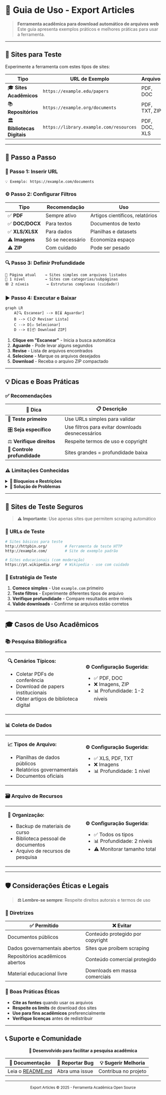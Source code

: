 # 📖 Guia de Uso - Export Articles

> **Ferramenta acadêmica para download automático de arquivos web**  
> Este guia apresenta exemplos práticos e melhores práticas para usar a ferramenta.

---

## 🧪 Sites para Teste

Experimente a ferramenta com estes tipos de sites:

| Tipo | URL de Exemplo | Arquivos | Profundidade |
|------|----------------|-----------|--------------|
| 🎓 **Sites Acadêmicos** | `https://example.edu/papers` | PDF, DOC | 1 nível |
| 📚 **Repositórios** | `https://example.org/documents` | PDF, TXT, ZIP | Página atual |
| 🏛️ **Bibliotecas Digitais** | `https://library.example.com/resources` | PDF, DOC, XLS | 2 níveis |

---

## 🚀 Passo a Passo

### 📝 **Passo 1: Inserir URL**
```
💡 Exemplo: https://example.com/documents
```

### ⚙️ **Passo 2: Configurar Filtros**

| Tipo | Recomendação | Uso |
|------|--------------|-----|
| ✅ **PDF** | Sempre ativo | Artigos científicos, relatórios |
| ✅ **DOC/DOCX** | Para textos | Documentos de texto |
| ✅ **XLS/XLSX** | Para dados | Planilhas e datasets |
| ⚠️ **Imagens** | Só se necessário | Economiza espaço |
| ⚠️ **ZIP** | Com cuidado | Pode ser pesado |

### 🔍 **Passo 3: Definir Profundidade**

```
📄 Página atual    → Sites simples com arquivos listados
🔗 1 nível         → Sites com categorias/subpáginas  
🕸️ 2 níveis        → Estruturas complexas (cuidado!)
```

### ▶️ **Passo 4: Executar e Baixar**

```mermaid
graph LR
    A[🔍 Escanear] --> B[⏳ Aguardar]
    B --> C[📋 Revisar Lista]
    C --> D[☑️ Selecionar]
    D --> E[📦 Download ZIP]
```

1. **Clique em "Escanear"** - Inicia a busca automática
2. **Aguarde** - Pode levar alguns segundos
3. **Revise** - Lista de arquivos encontrados
4. **Selecione** - Marque os arquivos desejados  
5. **Download** - Receba o arquivo ZIP compactado

---

## 💡 Dicas e Boas Práticas

### ✅ **Recomendações**

| 🎯 **Dica** | 📋 **Descrição** |
|-------------|------------------|
| 🧪 **Teste primeiro** | Use URLs simples para validar |
| 🎛️ **Seja específico** | Use filtros para evitar downloads desnecessários |
| ⚖️ **Verifique direitos** | Respeite termos de uso e copyright |
| 📏 **Controle profundidade** | Sites grandes = profundidade baixa |

### ⚠️ **Limitações Conhecidas**

<details>
<summary><strong>🚫 Bloqueios e Restrições</strong></summary>

- **Sites com proteção anti-bot** - Podem bloquear automaticamente
- **Sites com autenticação** - Login necessário não funciona
- **Links JavaScript** - Conteúdo dinâmico pode não ser detectado
- **Arquivos muito grandes** - Limite de 100MB por arquivo

</details>

<details>
<summary><strong>🔧 Solução de Problemas</strong></summary>

| ❌ **Problema** | ✅ **Solução** |
|-----------------|----------------|
| Nenhum arquivo encontrado | Verifique URL e se arquivos são públicos |
| Download falha | Teste conexão de internet |
| Site não responde | Verifique se há proteção anti-bot |
| Erro de timeout | Reduza profundidade ou tente mais tarde |

</details>

---

## 🧪 Sites de Teste Seguros

> **⚠️ Importante**: Use apenas sites que permitem scraping automático

### 🔗 **URLs de Teste**

```bash
# Sites básicos para teste
http://httpbin.org/        # Ferramenta de teste HTTP
http://example.com/        # Site de exemplo padrão  

# Sites educacionais (com moderação)
https://pt.wikipedia.org/  # Wikipedia - use com cuidado
```

### 🎯 **Estratégia de Teste**

1. **Comece simples** - Use `example.com` primeiro
2. **Teste filtros** - Experimente diferentes tipos de arquivo
3. **Verifique profundidade** - Compare resultados entre níveis
4. **Valide downloads** - Confirme se arquivos estão corretos

---

## 🎓 Casos de Uso Acadêmicos

### 📚 **Pesquisa Bibliográfica**

<table>
<tr>
<td width="50%">

**🔍 Cenários Típicos:**
- Coletar PDFs de conferência
- Download de papers institucionais  
- Obter artigos de biblioteca digital

</td>
<td width="50%">

**⚙️ Configuração Sugerida:**
- ✅ PDF, DOC
- ❌ Imagens, ZIP
- 📊 Profundidade: 1-2 níveis

</td>
</tr>
</table>

### 📊 **Coleta de Dados**

<table>
<tr>
<td width="50%">

**📈 Tipos de Arquivo:**
- Planilhas de dados públicos
- Relatórios governamentais
- Documentos oficiais

</td>
<td width="50%">

**⚙️ Configuração Sugerida:**
- ✅ XLS, PDF, TXT
- ❌ Imagens
- 📊 Profundidade: 1 nível

</td>
</tr>
</table>

### 🗃️ **Arquivo de Recursos**

<table>
<tr>
<td width="50%">

**📝 Organização:**
- Backup de materiais de curso
- Biblioteca pessoal de documentos
- Arquivo de recursos de pesquisa

</td>
<td width="50%">

**⚙️ Configuração Sugerida:**
- ✅ Todos os tipos
- 📊 Profundidade: 2 níveis
- ⚠️ Monitorar tamanho total

</td>
</tr>
</table>

---

## 🛡️ **Considerações Éticas e Legais**

> **⚖️ Lembre-se sempre**: Respeite direitos autorais e termos de uso

### 📜 **Diretrizes**

| ✅ **Permitido** | ❌ **Evitar** |
|------------------|---------------|
| Documentos públicos | Conteúdo protegido por copyright |
| Dados governamentais abertos | Sites que proíbem scraping |
| Repositórios acadêmicos abertos | Conteúdo comercial protegido |
| Material educacional livre | Downloads em massa comerciais |

### 🤝 **Boas Práticas Éticas**

- **Cite as fontes** quando usar os arquivos
- **Respeite os limits** de download dos sites  
- **Use para fins acadêmicos** preferencialmente
- **Verifique licenças** antes de redistribuir

---

## 📞 **Suporte e Comunidade**

<div align="center">

**🚀 Desenvolvido para facilitar a pesquisa acadêmica**

| 📖 Documentação | 🐛 Reportar Bug | 💡 Sugerir Melhoria |
|-----------------|-----------------|---------------------|
| Leia o [README.md](README.md) | Abra uma issue | Contribua no projeto |

</div>

---

<div align="center">
<sub>Export Articles © 2025 - Ferramenta Acadêmica Open Source</sub>
</div>
